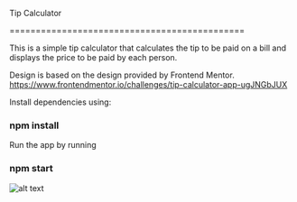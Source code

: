 Tip Calculator

=============================================

This is a simple tip calculator that calculates the tip to be paid on a bill and displays the price to be paid by each person. 

Design is based on the design provided by Frontend Mentor. https://www.frontendmentor.io/challenges/tip-calculator-app-ugJNGbJUX

Install dependencies using:

### npm install

Run the app by running

### npm start

![alt text](https://github.com/dgrayson/Tip-calculator/main/Screenshot.png?raw=true)
